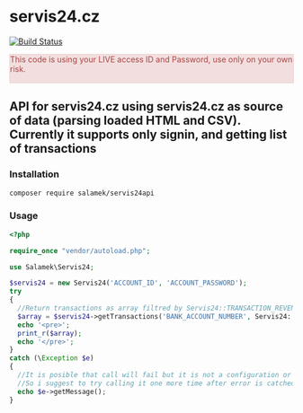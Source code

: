 # servis24.cz

[![Build Status](https://travis-ci.org/Salamek/servis24.cz.svg?branch=master)](https://travis-ci.org/Salamek/servis24.cz)

<div style="width:100%; height:50px; background:#f2dede; border: 1px solid #ebccd1; color:#a94442;">
  This code is using your LIVE access ID and Password, use only on your own risk.
</div>

## API for servis24.cz using servis24.cz as source of data (parsing loaded HTML and CSV). Currently it supports only signin, and getting list of transactions


### Installation

```bash
composer require salamek/servis24api

```

### Usage

```php
<?php

require_once "vendor/autoload.php";

use Salamek\Servis24;

$servis24 = new Servis24('ACCOUNT_ID', 'ACCOUNT_PASSWORD');
try
{
  //Return transactions as array filtred by Servis24::TRANSACTION_REVENUES
  $array = $servis24->getTransactions('BANK_ACCOUNT_NUMBER', Servis24::TRANSACTION_REVENUES);
  echo '<pre>';
  print_r($array);
  echo '</pre>';
}
catch (\Exception $e)
{
  //It is posible that call will fail but it is not a configuration or code issue... servis24.cz is rly bad piece of sh*t and it act very strange on relogin
  //So i suggest to try calling it one more time after error is catched (and use sleep between calls)
  echo $e->getMessage();
}
```

